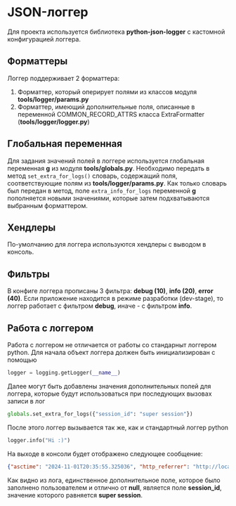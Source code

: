 # JSON-логгер

Для проекта используется библиотека **python-json-logger** с кастомной конфигурацией логгера.

## Форматтеры

Логгер поддерживает 2 форматтера:

1. Форматтер, который оперирует полями из классов модуля **tools/logger/params.py**
2. Форматтер, имеющий дополнительные поля, описанные в переменной COMMON_RECORD_ATTRS класса ExtraFormatter (**tools/logger/logger.py**)

## Глобальная переменная

Для задания значений полей в логгере используется глобальная переменная **g** из модуля **tools/globals.py**. Необходимо передать в метод `set_extra_for_logs()` словарь, содержащий поля, соответствующие полям из **tools/logger/params.py**. Как только словарь был передан в метод, поле `extra_info_for_logs` переменной **g** пополняется новыми значениями, которые затем подхватываются выбранным форматтером.

## Хендлеры

По-умолчанию для логгера используются хендлеры с выводом в консоль.

## Фильтры

В конфиге логгера прописаны 3 фильтра: **debug (10)**, **info (20)**, **error (40)**.
Если приложение находится в режиме разработки (dev-stage), то логгер работает с фильтром **debug**, иначе - с фильтром **info**.

## Работа с логгером

Работа с логгером не отличается от работы со стандарныт логгером python.
Для начала объект логгера должен быть инициализирован с помощью

```python
logger = logging.getLogger(__name__)
```

Далее могут быть добавлены значения дополнительных полей для логгера, которые будут использоваться при последующих вызовах записи в лог

```python
globals.set_extra_for_logs({"session_id": "super session"})
```

После этого логгер вызывается так же, как и стандартный логгер python

```python
logger.info("Hi :)")
```

На выходе в консоли будет отображено следующее сообщение:

```json
{"asctime": "2024-11-01T20:35:55.325036", "http_referrer": "http://localhost:8080/api/v1/", "level": "INFO", "logger": {"name": "web.entrypoints.index_entrypoint", "level": "INFO"}, "message": "Hi :)", "msg": "Hi :)", "project_name": "test_project", "request": "GET", "request_body": null, "response_body": null, "response_status": null, "session_id": "super session", "status": null, "system_log_type": "application", "user_id": null}
```

Как видно из лога, единственное дополнительное поле, которое было заполнено пользователем и отлично от **null**, является поле **session_id**, значение которого равняется **super session**.
